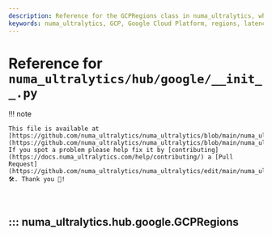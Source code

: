 ```yaml
---
description: Reference for the GCPRegions class in numa_ultralytics, which provides functionality for testing and analyzing latency across Google Cloud Platform regions.
keywords: numa_ultralytics, GCP, Google Cloud Platform, regions, latency testing, cloud computing, networking, performance analysis
---
```


# Reference for `numa_ultralytics/hub/google/__init__.py`

!!! note

    This file is available at [https://github.com/numa_ultralytics/numa_ultralytics/blob/main/numa_ultralytics/hub/google/\_\_init\_\_.py](https://github.com/numa_ultralytics/numa_ultralytics/blob/main/numa_ultralytics/hub/google/__init__.py). If you spot a problem please help fix it by [contributing](https://docs.numa_ultralytics.com/help/contributing/) a [Pull Request](https://github.com/numa_ultralytics/numa_ultralytics/edit/main/numa_ultralytics/hub/google/__init__.py) 🛠️. Thank you 🙏!

<br>

## ::: numa_ultralytics.hub.google.GCPRegions

<br><br>
